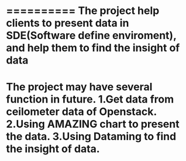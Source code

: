 ==========
The project help clients to present data in SDE(Software define enviroment), and help them to find the insight of data
==========
The project may have several function in future.
1.Get data from ceilometer data of Openstack.
2.Using AMAZING chart to present the data.
3.Using Dataming to find the insight of data.
===========
